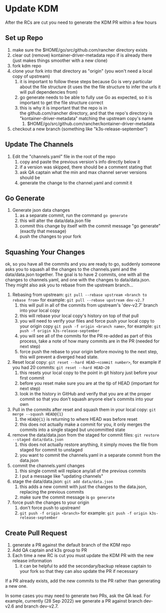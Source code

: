 # Update KDM

After the RCs are cut you need to generate the KDM PR within a few hours

## Set up Repo

1. make sure the $HOME/go/src/github.com/rancher directory exists
1. clear out (remove) kontainer-driver-metadata repo if is already there (just makes things smoother with a new clone)
1. fork kdm repo
1. clone your fork into that directory as "origin" (you won't need a local copy of upstream)
   1. it is important to follow these steps because Go is very particular about the file structure (it uses the the file structure to infer the urls it will pull dependencies from)
   1. go generate needs to be able to fully use Go as expected, so it is important to get the file structure correct
   1. this is why it is important that the repo is in the github.com/rancher directory, and that the repo's directory is "kontainer-driver-metadata" matching the upstream copy's name
      1. $HOME/go/src/github.com/rancher/kontainer-driver-metadata
1. checkout a new branch (something like "k3s-release-september")

## Update The Channels

1. Edit the "channels.yaml" file in the root of the repo
   1. copy and paste the previous version's info directly below it
   1. if a version was skipped, there should be a comment stating that
   1. ask QA captain what the min and max channel server versions should be
   1. generate the change to the channel.yaml and commit it

## Go Generate

1. Generate json data changes
   1. as a separate commit, run the command `go generate`
   1. this will alter the data/data.json file
   1. commit this change by itself with the commit message "go generate" (exactly that message)
   1. push the changes to your fork

## Squashing Your Changes

ok, so you have all the commits and you are ready to go, suddenly someone asks you to squash all the changes to the channels.yaml and the data/data.json together.
The goal is to have 2 commits, one with all the changes to channels.yaml, and one with the changes to data/data.json.
They might also ask you to rebase from the upstream branch...

1. Rebasing from upstream: `git pull --rebase upstream <branch to rebase from>` for example: `git pull --rebase upstream dev-v2.7`
   1. this will pull in all of the commits from upstream's 'dev-v2.7' branch into your local copy
   1. this will rebase your local copy's history on top of that pull
   1. you will need to verify your files and force push your local copy to your origin copy `git push -f origin <branch name>`, for example: `git push -f origin k3s-release-september`
   1. you will see all of the commits for the PR re-added as part of this process, take a note of how many commits are in the PR (needed for next step)
   1. force push the rebase to your origin before moving to the next step, this will prevent a diverged head state.
1. Reset local copy: `git reset --hard HEAD~<commit number>`, for example if you had 20 commits: `git reset --hard HEAD~20`
   1. this resets your local copy to the point in git history just before your first commit
   1. before you reset make sure you are at the tip of HEAD (important for next step)
   1. look in the history in GitHub and verify that you are at the proper commit so that you don't squash anyone else's commits into your own
1. Pull in the commits after reset and squash them in your local copy: `git merge --squash HEAD@{1}`
   1. the `HEAD@{1}` is returning to where HEAD was before reset
   1. this does not actually make a commit for you, it only merges the commits into a single staged but uncommitted state
1. remove the data/data.json from the staged for commit files: `git restore --staged data/data.json`
   1. this does not actually restore anything, it simply moves the file from staged for commit to unstaged
   1. you want to commit the channels.yaml in a separate commit from the data.json
1. commit the channels.yaml changes
   1. this single commit will replace any/all of the previous commits
   1. I put a message like "updating channels"
1. stage the data/data.json: `git add data/data.json`
   1. this adds a new commit with just the changes to the data.json, replacing the previous commits
   1. make sure the commit message is `go generate`
1. force push the changes to your origin
   1. don't force push to upstream!
   1. `git push -f origin <branch>` for example: `git push -f origin k3s-release-september`

## Create Pull Request

1. generate a PR against the default branch of the KDM repo
1. Add QA captain and k3s group to PR
1. Each time a new RC is cut you must update the KDM PR with the new release information
   1. it can be helpful to add the secondary/backup release captain to your fork so that they can also update the PR if necessary

If a PR already exists, add the new commits to the PR rather than generating a new one.

In some cases you may need to generate two PRs, ask the QA lead.
For example, currently (28 Sep 2022) we generate a PR against branch dev-v2.6 and branch dev-v2.7.